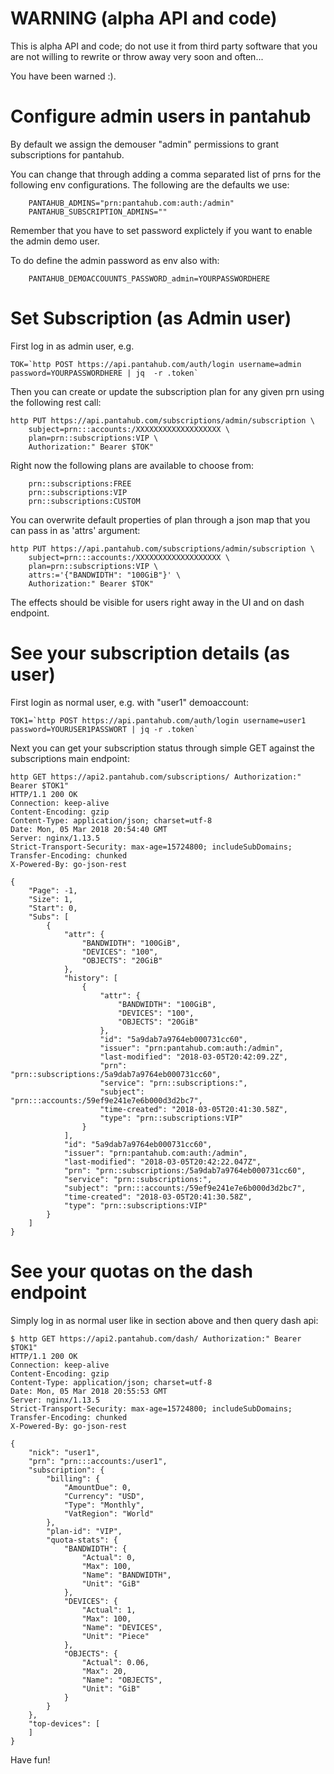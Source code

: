 # WARNING (alpha API and code)

This is alpha API and code; do not use it from third party software that
you are not willing to rewrite or throw away very soon and often...

You have been warned :).


# Configure admin users in pantahub

By default we assign the demouser "admin" permissions to grant subscriptions for pantahub.

You can change that through adding a comma separated list of prns for the following env
configurations. The following are the defaults we use:

```
	PANTAHUB_ADMINS="prn:pantahub.com:auth:/admin"
	PANTAHUB_SUBSCRIPTION_ADMINS=""
```

Remember that you have to set password explictely if you want to enable the admin demo user.

To do define the admin password as env also with:


```
	PANTAHUB_DEMOACCOUUNTS_PASSWORD_admin=YOURPASSWORDHERE
```

# Set Subscription (as Admin user)

First log in as admin user, e.g.

```
TOK=`http POST https://api.pantahub.com/auth/login username=admin password=YOURPASSWORDHERE | jq  -r .token`
```

Then you can create or update the subscription plan for any given prn using the following rest call:

```
http PUT https://api.pantahub.com/subscriptions/admin/subscription \
	subject=prn:::accounts:/XXXXXXXXXXXXXXXXXXX \
	plan=prn::subscriptions:VIP \
	Authorization:" Bearer $TOK"
```

Right now the following plans are available to choose from:

```
	prn::subscriptions:FREE
	prn::subscriptions:VIP
	prn::subscriptions:CUSTOM
```

You can overwrite default properties of plan through a json map that you can pass in as 'attrs' argument:

```
http PUT https://api.pantahub.com/subscriptions/admin/subscription \
	subject=prn:::accounts:/XXXXXXXXXXXXXXXXXXX \
	plan=prn::subscriptions:VIP \
	attrs:='{"BANDWIDTH": "100GiB"}' \
	Authorization:" Bearer $TOK"
```

The effects should be visible for users right away in the UI and on dash endpoint.

# See your subscription details (as user)

First login as normal user, e.g. with "user1" demoaccount:

```
TOK1=`http POST https://api.pantahub.com/auth/login username=user1 password=YOURUSER1PASSWORT | jq -r .token`
```

Next you can get your subscription status through simple GET against the subscriptions main endpoint:

```
http GET https://api2.pantahub.com/subscriptions/ Authorization:" Bearer $TOK1"
HTTP/1.1 200 OK
Connection: keep-alive
Content-Encoding: gzip
Content-Type: application/json; charset=utf-8
Date: Mon, 05 Mar 2018 20:54:40 GMT
Server: nginx/1.13.5
Strict-Transport-Security: max-age=15724800; includeSubDomains;
Transfer-Encoding: chunked
X-Powered-By: go-json-rest

{
    "Page": -1,
    "Size": 1,
    "Start": 0,
    "Subs": [
        {
            "attr": {
                "BANDWIDTH": "100GiB",
                "DEVICES": "100",
                "OBJECTS": "20GiB"
            },
            "history": [
                {
                    "attr": {
                        "BANDWIDTH": "100GiB",
                        "DEVICES": "100",
                        "OBJECTS": "20GiB"
                    },
                    "id": "5a9dab7a9764eb000731cc60",
                    "issuer": "prn:pantahub.com:auth:/admin",
                    "last-modified": "2018-03-05T20:42:09.2Z",
                    "prn": "prn::subscriptions:/5a9dab7a9764eb000731cc60",
                    "service": "prn::subscriptions:",
                    "subject": "prn:::accounts:/59ef9e241e7e6b000d3d2bc7",
                    "time-created": "2018-03-05T20:41:30.58Z",
                    "type": "prn::subscriptions:VIP"
                }
            ],
            "id": "5a9dab7a9764eb000731cc60",
            "issuer": "prn:pantahub.com:auth:/admin",
            "last-modified": "2018-03-05T20:42:22.047Z",
            "prn": "prn::subscriptions:/5a9dab7a9764eb000731cc60",
            "service": "prn::subscriptions:",
            "subject": "prn:::accounts:/59ef9e241e7e6b000d3d2bc7",
            "time-created": "2018-03-05T20:41:30.58Z",
            "type": "prn::subscriptions:VIP"
        }
    ]
}
```

# See your quotas on the dash endpoint

Simply log in as normal user like in section above and then query dash api:

```
$ http GET https://api2.pantahub.com/dash/ Authorization:" Bearer $TOK1"
HTTP/1.1 200 OK
Connection: keep-alive
Content-Encoding: gzip
Content-Type: application/json; charset=utf-8
Date: Mon, 05 Mar 2018 20:55:53 GMT
Server: nginx/1.13.5
Strict-Transport-Security: max-age=15724800; includeSubDomains;
Transfer-Encoding: chunked
X-Powered-By: go-json-rest

{
    "nick": "user1",
    "prn": "prn:::accounts:/user1",
    "subscription": {
        "billing": {
            "AmountDue": 0,
            "Currency": "USD",
            "Type": "Monthly",
            "VatRegion": "World"
        },
        "plan-id": "VIP",
        "quota-stats": {
            "BANDWIDTH": {
                "Actual": 0,
                "Max": 100,
                "Name": "BANDWIDTH",
                "Unit": "GiB"
            },
            "DEVICES": {
                "Actual": 1,
                "Max": 100,
                "Name": "DEVICES",
                "Unit": "Piece"
            },
            "OBJECTS": {
                "Actual": 0.06,
                "Max": 20,
                "Name": "OBJECTS",
                "Unit": "GiB"
            }
        }
    },
    "top-devices": [
    ]
}
```


Have fun! 

